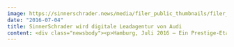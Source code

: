 ```yaml
---
image: https://sinnerschrader.news/media/filer_public_thumbnails/filer_public/0b/d4/0bd4e255-d3c1-4662-87bc-03291056b5d3/audiwebsite700.jpg__480x288_q85_crop_subsampling-2_upscale.jpg
date: "2016-07-04"
title: SinnerSchrader wird digitale Leadagentur von Audi
content: <div class="newsbody"><p>Hamburg, Juli 2016 – Ein Prestige-Etat der Automobilbranche wechselt in neue Hände&#58; Nach einem mehrstufigen Pitch entscheidet sich Audi für SinnerSchrader als weltweite digitale Leadagentur. Für zunächst drei Jahre soll das Unternehmen die Marke in den Bereichen digitale Plattformen und innovative Services unterstützen und dabei helfen, die nahtlose Vernetzung von digitaler und physischer Welt zu meistern.</p><p>Damit wird SinnerSchrader zum zentralen internationalen Partner für die bedeutende Transformation der technologisch progressiven Premiummarke. Entlang der bereits heute digital geprägten Customer Journey sollen neue Wertschöpfungsquellen entwickelt und in einem markenadäquaten Digitalerlebnis umgesetzt werden.</p><p>„Unser integrierter Ansatz zeigt auf, wie wir Audi über eine begeisternde Service-Experience und nutzenstiftende AI-Komponenten im digitalen Zeitalter weiter vorantreiben“, erläutert Dr. Axel Averdung, Geschäftsführer Strategie bei SinnerSchrader. „Wir haben von Anfang an sowohl nutzer- und datenzentriert als auch in Technologie- und Businessmodellen gedacht – ohne die Marke Audi auch nur einen Moment aus dem Fokus zu verlieren. Auf Basis der Visionen von Audi wurde ein Konzept präsentiert, das einerseits klar in die Zukunft weist und dennoch ab morgen mit konkreten Ergebnissen gemeinsam realisiert werden kann. Vorsprung durch Technik in der neuen Wettbewerbsarena rund um Uber, Google, Baidu, Tesla und Co. Wir freuen uns extrem auf die Aufgaben“.</p><p>Das Team bei SinnerSchrader&#58; Dr. Axel Averdung (Geschäftsführer Strategie), Jürgen Alker (Geschäftsführer Content), Holger Blank (Geschäftsführer Technologie), Silke Zielhofer (CD User Experience), Philipp Kafkoulas (CD Design), Stefan Förster (CD Text),  Arndt Allmeling (Director Technology), Oliver Meyfarth (Senior Data Scientist).</p><p><strong>Über SinnerSchrader</strong><br/>SinnerSchrader gehört zu den führenden Digitaldienstleistern Europas. Der Fokus liegt auf der Entwicklung transformationaler Produkte und Services für das digitale Zeitalter. Mehr als 500 Talente – davon allein rund 200 Entwickler – arbeiten  für internationale Marken wie Allianz, Audi, comdirect, Deutsche Bank, ERGO, Leica, McDonalds, Telefónica, TUI, unitymedia und Volkswagen. SinnerSchrader wurde 1996 gegründet, ist seit 1999 börsennotiert und hat Büros in Hamburg, Berlin, Frankfurt am Main, München, Prag und Hannover.<br/><a href="http&#58;//sinnerschrader.com/">http&#58;//sinnerschrader.com</a></p></div>
---
```

